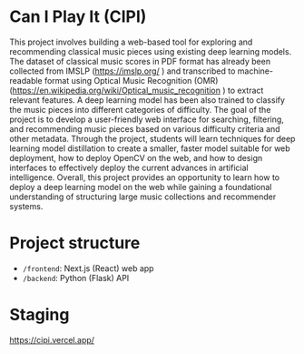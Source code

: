 # Can I Play It (CIPI)

This project involves building a web-based tool for exploring and recommending classical music pieces using existing deep learning models. The dataset of classical music scores in PDF format has already been collected from IMSLP (https://imslp.org/ ) and transcribed to machine-readable format using Optical Music Recognition (OMR) (https://en.wikipedia.org/wiki/Optical_music_recognition ) to extract relevant features. A deep learning model has been also trained to classify the music pieces into different categories of difficulty. The goal of the project is to develop a user-friendly web interface for searching, filtering, and recommending music pieces based on various difficulty criteria and other metadata. Through the project, students will learn techniques for deep learning model distillation to create a smaller, faster model suitable for web deployment, how to deploy OpenCV on the web, and how to design interfaces to effectively deploy the current advances in artificial intelligence. Overall, this project provides an opportunity to learn how to deploy a deep learning model on the web while gaining a foundational understanding of structuring large music collections and recommender systems.

# Project structure
- `/frontend`: Next.js (React) web app
- `/backend`: Python (Flask) API

# Staging
https://cipi.vercel.app/
